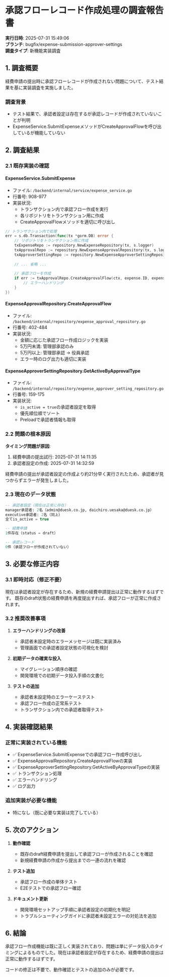 # 承認フローレコード作成処理の調査報告書

**実行日時**: 2025-07-31 15:49:06  
**ブランチ**: bugfix/expense-submission-approver-settings  
**調査タイプ**: 新機能実装調査

## 1. 調査概要

経費申請の提出時に承認フローレコードが作成されない問題について、テスト結果を基に実装調査を実施しました。

### 調査背景
- テスト結果で、承認者設定は存在するが承認レコードが作成されていないことが判明
- ExpenseService.SubmitExpenseメソッドがCreateApprovalFlowを呼び出しているが機能していない

## 2. 調査結果

### 2.1 既存実装の確認

#### ExpenseService.SubmitExpense
- ファイル: `/backend/internal/service/expense_service.go`
- 行番号: 908-977
- 実装状況: 
  - トランザクション内で承認フロー作成を実行
  - 各リポジトリをトランザクション用に作成
  - CreateApprovalFlowメソッドを適切に呼び出し

```go
// トランザクション内で処理
err = s.db.Transaction(func(tx *gorm.DB) error {
    // リポジトリをトランザクション用に作成
    txExpenseRepo := repository.NewExpenseRepository(tx, s.logger)
    txApprovalRepo := repository.NewExpenseApprovalRepository(tx, s.logger)
    txApproverSettingRepo := repository.NewExpenseApproverSettingRepository(tx, s.logger)
    
    // ... 省略 ...
    
    // 承認フローを作成
    if err := txApprovalRepo.CreateApprovalFlow(ctx, expense.ID, expense.Amount, txApproverSettingRepo); err != nil {
        // エラーハンドリング
    }
})
```

#### ExpenseApprovalRepository.CreateApprovalFlow
- ファイル: `/backend/internal/repository/expense_approval_repository.go`
- 行番号: 402-484
- 実装状況:
  - 金額に応じた承認フロー作成ロジックを実装
  - 5万円未満: 管理部承認のみ
  - 5万円以上: 管理部承認 → 役員承認
  - エラー時のログ出力も適切に実装

#### ExpenseApproverSettingRepository.GetActiveByApprovalType
- ファイル: `/backend/internal/repository/expense_approver_setting_repository.go`
- 行番号: 159-175
- 実装状況:
  - `is_active = true`の承認者設定を取得
  - 優先順位順でソート
  - Preloadで承認者情報も取得

### 2.2 問題の根本原因

**タイミング問題が原因**:
1. 経費申請の提出試行: 2025-07-31 14:11:35
2. 承認者設定の作成: 2025-07-31 14:32:59

経費申請の提出が承認者設定の作成より約21分早く実行されたため、承認者が見つからずエラーが発生しました。

### 2.3 現在のデータ状態

```sql
-- 承認者設定（現在は正常に存在）
manager承認者: 2名（admin@duesk.co.jp, daichiro.uesaka@duesk.co.jp）
executive承認者: 2名（同上）
全てis_active = true

-- 経費申請
1件存在（status = draft）

-- 承認レコード
0件（承認フローが作成されていない）
```

## 3. 必要な修正内容

### 3.1 即時対応（修正不要）
現在は承認者設定が存在するため、新規の経費申請提出は正常に動作するはずです。
既存のdraft状態の経費申請を再度提出すれば、承認フローが正常に作成されます。

### 3.2 推奨改善事項

1. **エラーハンドリングの改善**
   - 承認者未設定時のエラーメッセージは既に実装済み
   - 管理画面での承認者設定状態の可視化を検討

2. **初期データの確実な投入**
   - マイグレーション順序の確認
   - 開発環境での初期データ投入手順の文書化

3. **テストの追加**
   - 承認者未設定時のエラーケーステスト
   - 承認フロー作成の正常系テスト
   - トランザクション内での承認者取得テスト

## 4. 実装確認結果

### 正常に実装されている機能
- ✅ ExpenseService.SubmitExpenseでの承認フロー作成呼び出し
- ✅ ExpenseApprovalRepository.CreateApprovalFlowの実装
- ✅ ExpenseApproverSettingRepository.GetActiveByApprovalTypeの実装
- ✅ トランザクション処理
- ✅ エラーハンドリング
- ✅ ログ出力

### 追加実装が必要な機能
- 特になし（既に必要な実装は完了している）

## 5. 次のアクション

1. **動作確認**
   - 既存のdraft経費申請を提出して承認フローが作成されることを確認
   - 新規経費申請の作成から提出までの一連の流れを確認

2. **テスト追加**
   - 承認フロー作成の単体テスト
   - E2Eテストでの承認フロー確認

3. **ドキュメント更新**
   - 開発環境セットアップ手順に承認者設定の初期化を明記
   - トラブルシューティングガイドに承認者未設定エラーの対処法を追加

## 6. 結論

承認フロー作成機能は既に正しく実装されており、問題は単にデータ投入のタイミングによるものでした。現在は承認者設定が存在するため、経費申請の提出は正常に動作するはずです。

コードの修正は不要で、動作確認とテストの追加のみが必要です。